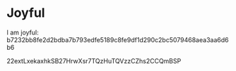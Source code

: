 # Joyful

I am joyful: b7232bb8fe2d2bdba7b793edfe5189c8fe9df1d290c2bc5079468aea3aa6d6b6


22extLxekaxhkSB27HrwXsr7TQzHuTQVzzCZhs2CCQmBSP